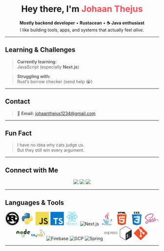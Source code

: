 <h1 align="center"> Hey there, I'm <span style="color:#ff4d5a;">Johaan Thejus</span></h1>

<p align="center">
  <b> Mostly backend developer</b> • <b> Rustacean</b> • <b>☕ Java enthusiast</b><br>
  I like building tools, apps, and systems that actually feel <i>alive</i>.
</p>

---

##  Learning & Challenges

>  **Currently learning:**  
> JavaScript (especially <b>Next.js</b>)  

>  **Struggling with:**  
> Rust’s borrow checker (send help 😭)

---

##  Contact

> 📧 **Email:** [johaanthejus1234@gmail.com](mailto:johaanthejus1234@gmail.com)

---

## Fun Fact

> I have no idea why cats judge us.  
> But they still win every argument.

---

## Connect with Me

<p align="center">
  <a href="https://github.com/JohaanThejus" target="_blank"><img src="https://img.shields.io/badge/GitHub-000000?style=for-the-badge&logo=github&logoColor=white"/></a>
  <a href="https://x.com/JohaanNotJohhan" target="_blank"><img src="https://img.shields.io/badge/Twitter-1DA1F2?style=for-the-badge&logo=twitter&logoColor=white"/></a>
  <a href="https://bsky.app/profile/johaannotjohan.bsky.social" target="_blank"><img src="https://img.shields.io/badge/Bluesky-0285FF?style=for-the-badge&logo=bluesky&logoColor=white"/></a>
</p>

---

##  Languages & Tools

<div align="center">

<img src="https://raw.githubusercontent.com/devicons/devicon/master/icons/rust/rust-plain.svg" alt="Rust" width="45" height="45"/>
<img src="https://raw.githubusercontent.com/devicons/devicon/master/icons/python/python-original.svg" alt="Python" width="45" height="45"/>
<img src="https://raw.githubusercontent.com/devicons/devicon/master/icons/javascript/javascript-original.svg" alt="JavaScript" width="45" height="45"/>
<img src="https://raw.githubusercontent.com/devicons/devicon/master/icons/typescript/typescript-original.svg" alt="TypeScript" width="45" height="45"/>
<img src="https://raw.githubusercontent.com/devicons/devicon/master/icons/react/react-original-wordmark.svg" alt="React" width="45" height="45"/>
<img src="https://cdn.worldvectorlogo.com/logos/nextjs-2.svg" alt="Next.js" width="45" height="45"/>
<img src="https://raw.githubusercontent.com/devicons/devicon/master/icons/java/java-original.svg" alt="Java" width="45" height="45"/>
<img src="https://raw.githubusercontent.com/devicons/devicon/master/icons/html5/html5-original-wordmark.svg" alt="HTML5" width="45" height="45"/>
<img src="https://raw.githubusercontent.com/devicons/devicon/master/icons/css3/css3-original-wordmark.svg" alt="CSS3" width="45" height="45"/>
<img src="https://raw.githubusercontent.com/devicons/devicon/master/icons/sass/sass-original.svg" alt="SASS" width="45" height="45"/>
<img src="https://raw.githubusercontent.com/devicons/devicon/master/icons/nodejs/nodejs-original-wordmark.svg" alt="Node.js" width="45" height="45"/>
<img src="https://raw.githubusercontent.com/devicons/devicon/master/icons/mysql/mysql-original-wordmark.svg" alt="MySQL" width="45" height="45"/>
<img src="https://www.vectorlogo.zone/logos/firebase/firebase-icon.svg" alt="Firebase" width="45" height="45"/>
<img src="https://www.vectorlogo.zone/logos/google_cloud/google_cloud-icon.svg" alt="GCP" width="45" height="45"/>
<img src="https://www.vectorlogo.zone/logos/springio/springio-icon.svg" alt="Spring" width="45" height="45"/>
<img src="https://raw.githubusercontent.com/devicons/devicon/master/icons/express/express-original-wordmark.svg" alt="Express" width="45" height="45"/>
<img src="https://raw.githubusercontent.com/devicons/devicon/master/icons/bash/bash-original.svg" alt="Bash" width="45" height="45"/>
<img src="https://raw.githubusercontent.com/devicons/devicon/master/icons/git/git-original.svg" alt="Git" width="45" height="45"/>

</div>

---


